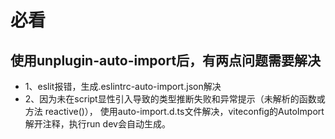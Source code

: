 # 必看

## 使用unplugin-auto-import后，有两点问题需要解决
- 1、eslit报错，生成.eslintrc-auto-import.json解决
- 2、因为未在script显性引入导致的类型推断失败和异常提示（未解析的函数或方法 reactive()）， 使用auto-import.d.ts文件解决，viteconfig的AutoImport解开注释，执行run dev会自动生成。
